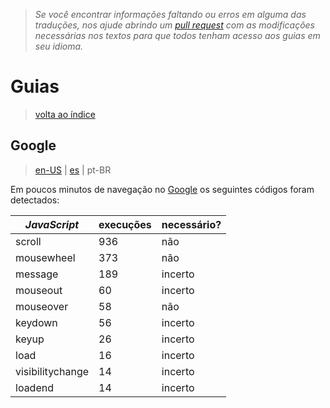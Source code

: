 > *Se você encontrar informações faltando ou erros em alguma das traduções, nos ajude abrindo um [pull request](https://github.com/gbaptista/luminous/pulls) com as modificações necessárias nos textos para que todos tenham acesso aos guias em seu idioma.*

# Guias
> [volta ao índice](../)

## Google
> [en-US](../../../en-US/guides/sites/google.md) | [es](../../../es/guides/sites/google.md) | pt-BR

Em poucos minutos de navegação no [Google](https://www.google.com) os seguintes códigos foram detectados:

| *JavaScript*     | execuções | necessário? |
| ---------------- | --------- | ----------- |
| scroll           | 936       | não         |
| mousewheel       | 373       | não         |
| message	         | 189       | incerto     |
| mouseout         | 60        | incerto     |
| mouseover        | 58        | não         |
| keydown          | 56        | incerto     |
| keyup            | 26        | incerto     |
| load             | 16        | incerto     |
| visibilitychange | 14        | incerto     |
| loadend          | 14        | incerto     |
